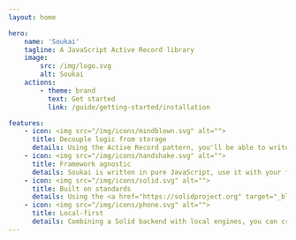 ```yaml
---
layout: home

hero:
    name: 'Soukai'
    tagline: A JavaScript Active Record library
    image:
        src: /img/logo.svg
        alt: Soukai
    actions:
        - theme: brand
          text: Get started
          link: /guide/getting-started/installation

features:
    - icon: <img src="/img/icons/mindblown.svg" alt="">
      title: Decouple logic from storage
      details: Using the Active Record pattern, you'll be able to write code that is independent from storage. Use engines to configure how the data is persisted.
    - icon: <img src="/img/icons/handshake.svg" alt="">
      title: Framework agnostic
      details: Soukai is written in pure JavaScript, use it with your favorite framework.
    - icon: <img src="/img/icons/solid.svg" alt="">
      title: Built on standards
      details: Using the <a href="https://solidproject.org" target="_blank">Solid Protocol</a>, you can make decentralized applications with RDF and Linked Data.
    - icon: <img src="/img/icons/phone.svg" alt="">
      title: Local-first
      details: Combining a Solid backend with local engines, you can create local-first apps. With history tracking and conflict resolution built-in thanks to CRDTs.
---
```

